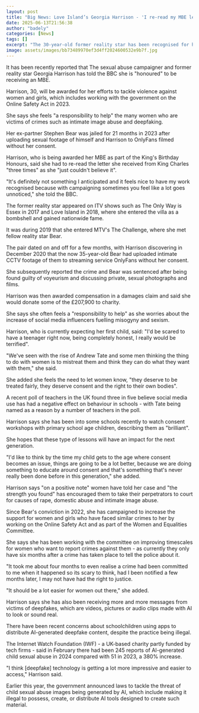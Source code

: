 ```yaml
---
layout: post
title: "Big News: Love Island’s Georgia Harrison - 'I re-read my MBE letter three times'"
date: 2025-06-13T21:56:38
author: "badely"
categories: [News]
tags: []
excerpt: "The 30-year-old former reality star has been recognised for her work on protecting women and girls."
image: assets/images/bb73489970ef3d4ff2024600532e9b7f.jpg
---
```


It has been recently reported that The sexual abuse campaigner and former reality star Georgia Harrison has told the BBC she is "honoured" to be receiving an MBE.

Harrison, 30, will be awarded for her efforts to tackle violence against women and girls, which includes working with the government on the Online Safety Act in 2023.

She says she feels "a responsibility to help" the many women who are victims of crimes such as intimate image abuse and deepfaking.

Her ex-partner Stephen Bear was jailed for 21 months in 2023 after uploading sexual footage of himself and Harrison to OnlyFans filmed without her consent. 

Harrison, who is being awarded her MBE as part of the King's Birthday Honours, said she had to re-read the letter she received from King Charles "three times" as she "just couldn't believe it".

"It's definitely not something I anticipated and it feels nice to have my work recognised because with campaigning sometimes you feel like a lot goes unnoticed," she told the BBC.

The former reality star appeared on ITV shows such as The Only Way is Essex in 2017 and Love Island in 2018, where she entered the villa as a bombshell and gained nationwide fame.

It was during 2019 that she entered MTV's The Challenge, where she met fellow reality star Bear. 

The pair dated on and off for a few months, with Harrison discovering in December 2020 that the now 35-year-old Bear had uploaded intimate CCTV footage of them to streaming service OnlyFans without her consent.

She subsequently reported the crime and Bear was sentenced after being found guilty of voyeurism and discussing private, sexual photographs and films.

Harrison was then awarded compensation in a damages claim and said she would donate some of the £207,900 to charity.

She says she often feels a "responsibility to help" as she worries about the increase of social media influencers fuelling misogyny and sexism. 

Harrison, who is currently expecting her first child, said: "I'd be scared to have a teenager right now, being completely honest, I really would be terrified". 

"We've seen with the rise of Andrew Tate and some men thinking the thing to do with women is to mistreat them and think they can do what they want with them," she said.

She added she feels the need to let women know, "they deserve to be treated fairly, they deserve consent and the right to their own bodies".

A recent poll of teachers in the UK found three in five believe social media use has had a negative effect on behaviour in schools - with Tate being named as a reason by a number of teachers in the poll.

Harrison says she has been into some schools recently to watch consent workshops with primary school age children, describing them as "brilliant".

She hopes that these type of lessons will have an impact for the next generation.

"I'd like to think by the time my child gets to the age where consent becomes an issue, things are going to be a lot better, because we are doing something to educate around consent and that's something that's never really been done before in this generation," she added.

Harrison says "on a positive note" women have told her case and "the strength you found" has encouraged them to take their perpetrators to court for causes of rape, domestic abuse and intimate image abuse.

Since Bear's conviction in 2022, she has campaigned to increase the support for women and girls who have faced similar crimes to her by working on the Online Safety Act and as part of the Women and Equalities Committee.

She says she has been working with the committee on improving timescales for women who want to report crimes against them - as currently they only have six months after a crime has taken place to tell the police about it.

"It took me about four months to even realise a crime had been committed to me when it happened so its scary to think, had I been notified a few months later, I may not have had the right to justice.

"It should be a lot easier for women out there," she added.

Harrison says she has also been receiving more and more messages from victims of deepfakes, which are videos, pictures or audio clips made with AI to look or sound real.

There have been recent concerns about schoolchildren using apps to distribute AI-generated deepfake content, despite the practice being illegal.

The Internet Watch Foundation (IWF) - a UK-based charity partly funded by tech firms - said in February there had been 245 reports of AI-generated child sexual abuse in 2024 compared with 51 in 2023, a 380% increase.

"I think [deepfake] technology is getting a lot more impressive and easier to access," Harrison said.

Earlier this year, the government announced laws to tackle the threat of child sexual abuse images being generated by AI, which include making it illegal to possess, create, or distribute AI tools designed to create such material.

